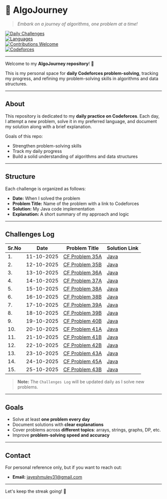 # 🌟 AlgoJourney

> *Embark on a journey of algorithms, one problem at a time!*  

[![Daily Challenges](https://img.shields.io/badge/Daily-Challenges-blue?style=for-the-badge)](https://codeforces.com/)  
[![Languages](https://img.shields.io/badge/Languages-Java-orange?style=for-the-badge)](https://github.com/)  
[![Contributions Welcome](https://img.shields.io/badge/Contributions-Welcome-green?style=for-the-badge)](CONTRIBUTING.md)  
[![Codeforces](https://img.shields.io/badge/Codeforces-Jayesh.Muley-0057FF?style=for-the-badge&logo=codeforces)](https://codeforces.com/profile/jayesh.muley)

---


Welcome to my **AlgoJourney repository**! 🚀  

This is my personal space for **daily Codeforces problem-solving**, tracking my progress, and refining my problem-solving skills in algorithms and data structures.

---

## About
This repository is dedicated to my **daily practice on Codeforces**. Each day, I attempt a new problem, solve it in my preferred language, and document my solution along with a brief explanation.  

Goals of this repo:  
- Strengthen problem-solving skills  
- Track my daily progress  
- Build a solid understanding of algorithms and data structures  

---

## Structure
Each challenge is organized as follows:

- **Date:** When I solved the problem  
- **Problem Title:** Name of the problem with a link to Codeforces  
- **Solution:** My Java code implementation
- **Explanation:** A short summary of my approach and logic 

---

## Challenges Log
|Sr.No| Date      | Problem Title | Solution Link |
|-----|-----------|---------------|---------------|
|1.| 11-10-2025 | [CF Problem 35A](https://codeforces.com/problemset/problem/35/A) | [Java](https://github.com/jayesh3103/AlgoJourney/tree/main/35A) |
|2.| 12-10-2025 | [CF Problem 35B](https://codeforces.com/problemset/problem/35/B) | [Java](https://github.com/jayesh3103/AlgoJourney/tree/main/35B) |
|3.| 13-10-2025 | [CF Problem 36A](https://codeforces.com/problemset/problem/36/A) | [Java](https://github.com/jayesh3103/AlgoJourney/tree/main/36A) |
|4.| 14-10-2025 | [CF Problem 37A](https://codeforces.com/problemset/problem/37/A) | [Java](https://github.com/jayesh3103/AlgoJourney/tree/main/37A) |
|5.| 15-10-2025 | [CF Problem 38A](https://codeforces.com/problemset/problem/38/A) | [Java](https://github.com/jayesh3103/AlgoJourney/tree/main/38A) |
|6.| 16-10-2025 | [CF Problem 38B](https://codeforces.com/problemset/problem/38/B) | [Java](https://github.com/jayesh3103/AlgoJourney/tree/main/38B) |
|7.| 17-10-2025 | [CF Problem 39A](https://codeforces.com/problemset/problem/39/A) | [Java](https://github.com/jayesh3103/AlgoJourney/tree/main/39A) |
|8.| 18-10-2025 | [CF Problem 39B](https://codeforces.com/problemset/problem/39/B) | [Java](https://github.com/jayesh3103/AlgoJourney/tree/main/39B) |
|9.| 19-10-2025 | [CF Problem 40B](https://codeforces.com/problemset/problem/40/B) | [Java](https://github.com/jayesh3103/AlgoJourney/tree/main/40B) |
|10.| 20-10-2025 | [CF Problem 41A](https://codeforces.com/problemset/problem/41/A) | [Java](https://github.com/jayesh3103/AlgoJourney/tree/main/41A) |
|11.| 21-10-2025 | [CF Problem 41B](https://codeforces.com/problemset/problem/41/B) | [Java](https://github.com/jayesh3103/AlgoJourney/tree/main/41B) |
|12.| 22-10-2025 | [CF Problem 42B](https://codeforces.com/problemset/problem/42/B) | [Java](https://github.com/jayesh3103/AlgoJourney/tree/main/42B) |
|13.| 23-10-2025 | [CF Problem 43A](https://codeforces.com/problemset/problem/43/A) | [Java](https://github.com/jayesh3103/AlgoJourney/tree/main/43A) |
|14.| 24-10-2025 | [CF Problem 45A](https://codeforces.com/problemset/problem/45/A) | [Java](https://github.com/jayesh3103/AlgoJourney/tree/main/45A) |
|15.| 25-10-2025 | [CF Problem 43B](https://codeforces.com/problemset/problem/43/B) | [Java](https://github.com/jayesh3103/AlgoJourney/tree/main/43B) |

> **Note:** The `Challenges Log` will be updated daily as I solve new problems.

---

## Goals
- Solve at least **one problem every day**  
- Document solutions with **clear explanations**  
- Cover problems across **different topics**: arrays, strings, graphs, DP, etc.  
- Improve **problem-solving speed and accuracy**  

---

## Contact
For personal reference only, but if you want to reach out:  
- **Email:** jayeshmuley31@gmail.com  

---

Let's keep the streak going! 💪 
